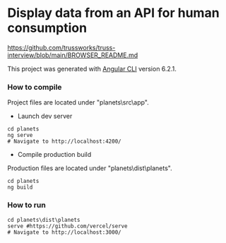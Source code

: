 # Display data from an API for human consumption
https://github.com/trussworks/truss-interview/blob/main/BROWSER_README.md

This project was generated with [Angular CLI](https://github.com/angular/angular-cli) version 6.2.1.

### How to compile
Project files are located under "planets\src\app".

* Launch dev server
```
cd planets
ng serve
# Navigate to http://localhost:4200/
```

* Compile production build

Production files are located under "planets\dist\planets".
```
cd planets
ng build
```

### How to run
```
cd planets\dist\planets
serve #https://github.com/vercel/serve
# Navigate to http://localhost:3000/
```
